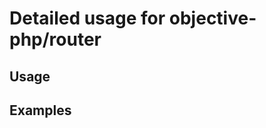 Detailed usage for objective-php/router
===============================

Usage 
-----

Examples
--------
